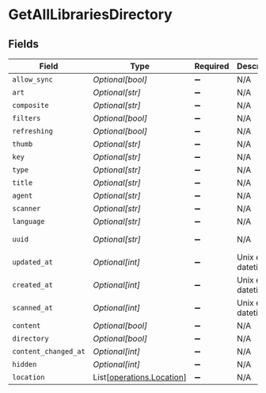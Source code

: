 # GetAllLibrariesDirectory


## Fields

| Field                                                            | Type                                                             | Required                                                         | Description                                                      | Example                                                          |
| ---------------------------------------------------------------- | ---------------------------------------------------------------- | ---------------------------------------------------------------- | ---------------------------------------------------------------- | ---------------------------------------------------------------- |
| `allow_sync`                                                     | *Optional[bool]*                                                 | :heavy_minus_sign:                                               | N/A                                                              | true                                                             |
| `art`                                                            | *Optional[str]*                                                  | :heavy_minus_sign:                                               | N/A                                                              | /:/resources/movie-fanart.jpg                                    |
| `composite`                                                      | *Optional[str]*                                                  | :heavy_minus_sign:                                               | N/A                                                              | /library/sections/1/composite/1705615584                         |
| `filters`                                                        | *Optional[bool]*                                                 | :heavy_minus_sign:                                               | N/A                                                              | true                                                             |
| `refreshing`                                                     | *Optional[bool]*                                                 | :heavy_minus_sign:                                               | N/A                                                              | false                                                            |
| `thumb`                                                          | *Optional[str]*                                                  | :heavy_minus_sign:                                               | N/A                                                              | /:/resources/movie.png                                           |
| `key`                                                            | *Optional[str]*                                                  | :heavy_minus_sign:                                               | N/A                                                              | 1                                                                |
| `type`                                                           | *Optional[str]*                                                  | :heavy_minus_sign:                                               | N/A                                                              | movie                                                            |
| `title`                                                          | *Optional[str]*                                                  | :heavy_minus_sign:                                               | N/A                                                              | Movies                                                           |
| `agent`                                                          | *Optional[str]*                                                  | :heavy_minus_sign:                                               | N/A                                                              | tv.plex.agents.movie                                             |
| `scanner`                                                        | *Optional[str]*                                                  | :heavy_minus_sign:                                               | N/A                                                              | Plex Movie                                                       |
| `language`                                                       | *Optional[str]*                                                  | :heavy_minus_sign:                                               | N/A                                                              | en-US                                                            |
| `uuid`                                                           | *Optional[str]*                                                  | :heavy_minus_sign:                                               | N/A                                                              | 322a231a-b7f7-49f5-920f-14c61199cd30                             |
| `updated_at`                                                     | *Optional[int]*                                                  | :heavy_minus_sign:                                               | Unix epoch datetime                                              | 1556281940                                                       |
| `created_at`                                                     | *Optional[int]*                                                  | :heavy_minus_sign:                                               | Unix epoch datetime                                              | 1556281940                                                       |
| `scanned_at`                                                     | *Optional[int]*                                                  | :heavy_minus_sign:                                               | Unix epoch datetime                                              | 1556281940                                                       |
| `content`                                                        | *Optional[bool]*                                                 | :heavy_minus_sign:                                               | N/A                                                              | true                                                             |
| `directory`                                                      | *Optional[bool]*                                                 | :heavy_minus_sign:                                               | N/A                                                              | true                                                             |
| `content_changed_at`                                             | *Optional[int]*                                                  | :heavy_minus_sign:                                               | N/A                                                              | 3192854                                                          |
| `hidden`                                                         | *Optional[int]*                                                  | :heavy_minus_sign:                                               | N/A                                                              | 0                                                                |
| `location`                                                       | List[[operations.Location](../../models/operations/location.md)] | :heavy_minus_sign:                                               | N/A                                                              |                                                                  |